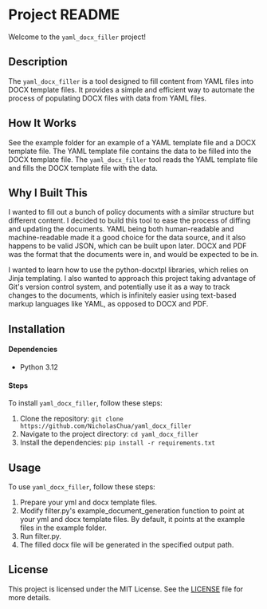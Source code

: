 # Project README

Welcome to the `yaml_docx_filler` project!

## Description

The `yaml_docx_filler` is a tool designed to fill content from YAML files into DOCX template files. It provides a simple and efficient way to automate the process of populating DOCX files with data from YAML files.

## How It Works

See the example folder for an example of a YAML template file and a DOCX template file. The YAML template file contains the data to be filled into the DOCX template file. The `yaml_docx_filler` tool reads the YAML template file and fills the DOCX template file with the data.

## Why I Built This

I wanted to fill out a bunch of policy documents with a similar structure but different content. I decided to build this tool to ease the process of diffing and updating the documents. YAML being both human-readable and machine-readable made it a good choice for the data source, and it also happens to be valid JSON, which can be built upon later. DOCX and PDF was the format that the documents were in, and would be expected to be in.

I wanted to learn how to use the python-docxtpl libraries, which relies on Jinja templating. I also wanted to approach this project taking advantage of Git's version control system, and potentially use it as a way to track changes to the documents, which is infinitely easier using text-based markup languages like YAML, as opposed to DOCX and PDF.

## Installation

#### Dependencies

- Python 3.12

#### Steps

To install `yaml_docx_filler`, follow these steps:

1. Clone the repository: `git clone https://github.com/NicholasChua/yaml_docx_filler`
2. Navigate to the project directory: `cd yaml_docx_filler`
3. Install the dependencies: `pip install -r requirements.txt`

## Usage

To use `yaml_docx_filler`, follow these steps:

1. Prepare your yml and docx template files.
2. Modify filter.py's example_document_generation function to point at your yml and docx template files. By default, it points at the example files in the example folder.
3. Run filter.py.
4. The filled docx file will be generated in the specified output path.

## License

This project is licensed under the MIT License. See the [LICENSE](LICENSE) file for more details.
